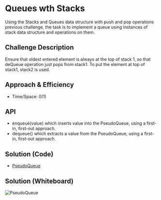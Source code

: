 # Queues wth Stacks
Using the Stacks and Queues data structure with push and pop operations previous challenge, the task is to implement a queue using instances of stack data structure and operations on them.

## Challenge Description
Ensure that oldest entered element is always at the top of stack 1, so that deQueue operation just pops from stack1. To put the element at top of stack1, stack2 is used.

## Approach & Efficiency
* Time/Space:
0(1)

## API
* enqueue(value) which inserts value into the PseudoQueue, using a first-in, first-out approach.
* dequeue() which extracts a value from the PseudoQueue, using a first-in, first-out approach.

## Solution (Code)
<!-- Link to code -->
* [PseudoQueue](https://github.com/idothestamping/data-structures-and-algorithms/blob/master/Data-Structures/src/main/java/queueWithStacks/PseudoQueue.java)

## Solution (Whiteboard)
<!-- Embedded whiteboard image -->
![PseudoQueue](./assets/psudoQueue.jpg?raw=true "PseudoQueue")
